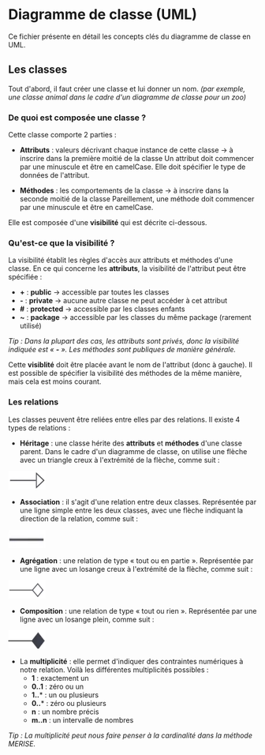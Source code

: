 # Diagramme de classe (UML)

Ce fichier présente en détail les concepts clés du diagramme de classe en UML.

## Les classes

Tout d'abord, il faut créer une classe et lui donner un nom.
*(par exemple, une classe animal dans le cadre d'un diagramme de classe pour un zoo)*

### De quoi est composée une classe ?
Cette classe comporte 2 parties :
- **Attributs** : valeurs décrivant chaque instance de cette classe -> à inscrire dans la première moitié de la classe
Un attribut doit commencer par une minuscule et être en camelCase.
Elle doit spécifier le type de données de l'attribut.


- **Méthodes** : les comportements de la classe ->  à inscrire dans la seconde moitié de la classe
Pareillement, une méthode doit commencer par une minuscule et être en camelCase.

Elle est composée d'une **visibilité** qui est décrite ci-dessous.

### Qu'est-ce que la visibilité ?

La visibilité établit les règles d'accès aux attributs et méthodes d'une classe.
En ce qui concerne les **attributs**, la visibilité de l'attribut peut être spécifiée :
- **+** : **public** -> accessible par toutes les classes
- **-** : **private** -> aucune autre classe ne peut accéder à cet attribut
- **#** : **protected** -> accessible par les classes enfants
- **~** : **package** -> accessible par les classes du même package (rarement utilisé)

*Tip : Dans la plupart des cas, les attributs sont privés, donc la visibilité indiquée est « **-** ».*
*Les méthodes sont publiques de manière générale.*

Cette **visiblité** doit être placée avant le nom de l'attribut (donc à gauche).
Il est possible de spécifier la visibilité des méthodes de la même manière, mais cela est moins courant.

### Les relations

Les classes peuvent être reliées entre elles par des relations.
Il existe 4 types de relations :
- **Héritage** : une classe hérite des **attributs** et **méthodes** d'une classe parent.
Dans le cadre d'un diagramme de classe, on utilise une flèche avec un triangle creux à l'extrémité de la flèche, comme suit : 
<img src="/assets/heritage-diag-classe.png" alt="Flèche de l'héritage pour le diagramme de classes" width="75" height="37" />

- **Association** : il s'agit d'une relation entre deux classes.
Représentée par une ligne simple entre les deux classes, avec une flèche indiquant la direction de la relation, comme suit :

<img src="/assets/association-diag-classe.png" alt="Flèche de l'association pour le diagramme de classes" width="75" height="37" />

- **Agrégation** : une relation de type « tout ou en partie ».
Représentée par une ligne avec un losange creux à l'extrémité de la flèche, comme suit :

<img src="/assets/agregation-diagramme-class.png" alt="Losange creux pour l'agrégation dans le diagramme de classes" width="75" height="37" />

- **Composition** : une relation de type « tout ou rien ».
Représentée par une ligne avec un losange plein, comme suit :
<img src="/assets/composition-diag-classe.png" alt="Losange plein pour la composition dans le diagramme de classes" width="75" height="37" />

- La **multiplicité** : elle permet d'indiquer des contraintes numériques à notre relation.
Voilà les différentes multiplicités possibles :
    - **1** : exactement un
    - **0..1** : zéro ou un
    - **1..*** : un ou plusieurs
    - **0..*** : zéro ou plusieurs
    - **n** : un nombre précis
    - **m..n** : un intervalle de nombres

*Tip : La multiplicité peut nous faire penser à la cardinalité dans la méthode MERISE.*